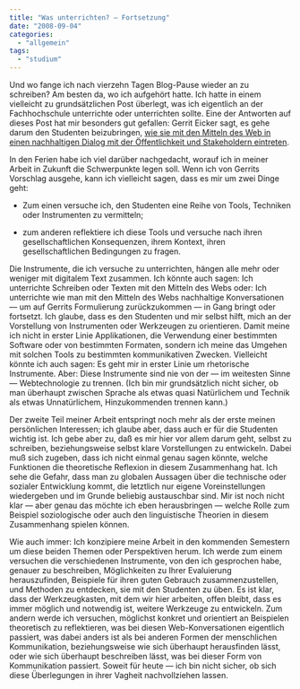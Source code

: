 ```yaml
---
title: "Was unterrichten? — Fortsetzung"
date: "2008-09-04"
categories: 
  - "allgemein"
tags: 
  - "studium"
---
```


Und wo fange ich nach vierzehn Tagen Blog-Pause wieder an zu schreiben? Am besten da, wo ich aufgehört hatte. Ich hatte in einem vielleicht zu grundsätzlichen Post überlegt, was ich eigentlich an der Fachhochschule unterrichte oder unterrichten sollte. Eine der Antworten auf dieses Post hat mir besonders gut gefallen: Gerrit Eicker sagt, es gehe darum den Studenten beizubringen, [wie sie mit den Mitteln des Web in einen nachhaltigen Dialog mit der Öffentlichkeit und Stakeholdern eintreten](http://heinz.typepad.com/lostandfound/2008/08/was-unterrichte.html "Gerrits Kommentar auf mein Post 'was unterrichten?'").

In den Ferien habe ich viel darüber nachgedacht, worauf ich in meiner Arbeit in Zukunft die Schwerpunkte legen soll. Wenn ich von Gerrits Vorschlag ausgehe, kann ich vielleicht sagen, dass es mir um zwei Dinge geht:

- Zum einen versuche ich, den Studenten eine Reihe von Tools, Techniken oder Instrumenten zu vermitteln;
    
- zum anderen reflektiere ich diese Tools und versuche nach ihren gesellschaftlichen Konsequenzen, ihrem Kontext, ihren gesellschaftlichen Bedingungen zu fragen.
    

Die Instrumente, die ich versuche zu unterrichten, hängen alle mehr oder weniger mit digitalem Text zusammen. Ich könnte auch sagen: Ich unterrichte Schreiben oder Texten mit den Mitteln des Webs oder: Ich unterrichte wie man mit den Mitteln des Webs nachhaltige Konversationen — um auf Gerrits Formulierung zurückzukommen — in Gang bringt oder fortsetzt. Ich glaube, dass es den Studenten und mir selbst hilft, mich an der Vorstellung von Instrumenten oder Werkzeugen zu orientieren. Damit meine ich nicht in erster Linie Applikationen, die Verwendung einer bestimmten Software oder von bestimmten Formaten, sondern ich meine das Umgehen mit solchen Tools zu bestimmten kommunikativen Zwecken. Vielleicht könnte ich auch sagen: Es geht mir in erster Linie um rhetorische Instrumente. Aber: Diese Instrumente sind nie von der — im weitesten Sinne — Webtechnologie zu trennen. (Ich bin mir grundsätzlich nicht sicher, ob man überhaupt zwischen Sprache als etwas quasi Natürlichem und Technik als etwas Unnatürlichem, Hinzukommenden trennen kann.)

Der zweite Teil meiner Arbeit entspringt noch mehr als der erste meinen persönlichen Interessen; ich glaube aber, dass auch er für die Studenten wichtig ist. Ich gebe aber zu, daß es mir hier vor allem darum geht, selbst zu schreiben, beziehungsweise selbst klare Vorstellungen zu entwickeln. Dabei muß sich zugeben, dass ich nicht einmal genau sagen könnte, welche Funktionen die theoretische Reflexion in diesem Zusammenhang hat. Ich sehe die Gefahr, dass man zu globalen Aussagen über die technische oder sozialer Entwicklung kommt, die letztlich nur eigene Voreinstellungen wiedergeben und im Grunde beliebig austauschbar sind. Mir ist noch nicht klar — aber genau das möchte ich eben herausbringen — welche Rolle zum Beispiel soziologische oder auch den linguistische Theorien in diesem Zusammenhang spielen können.

Wie auch immer: Ich konzipiere meine Arbeit in den kommenden Semestern um diese beiden Themen oder Perspektiven herum. Ich werde zum einem versuchen die verschiedenen Instrumente, von den ich gesprochen habe, genauer zu beschreiben, Möglichkeiten zu Ihrer Evaluierung herauszufinden, Beispiele für ihren guten Gebrauch zusammenzustellen, und Methoden zu entdecken, sie mit den Studenten zu üben. Es ist klar, dass der Werkzeugkasten, mit dem wir hier arbeiten, offen bleibt, dass es immer möglich und notwendig ist, weitere Werkzeuge zu entwickeln. Zum andern werde ich versuchen, möglichst konkret und orientiert an Beispielen theoretisch zu reflektieren, was bei diesen Web-Konversationen eigentlich passiert, was dabei anders ist als bei anderen Formen der menschlichen Kommunikation, beziehungsweise wie sich überhaupt herausfinden lässt, oder wie sich überhaupt beschreiben lässt, was bei dieser Form von Kommunikation passiert. Soweit für heute — ich bin nicht sicher, ob sich diese Überlegungen in ihrer Vagheit nachvollziehen lassen.
